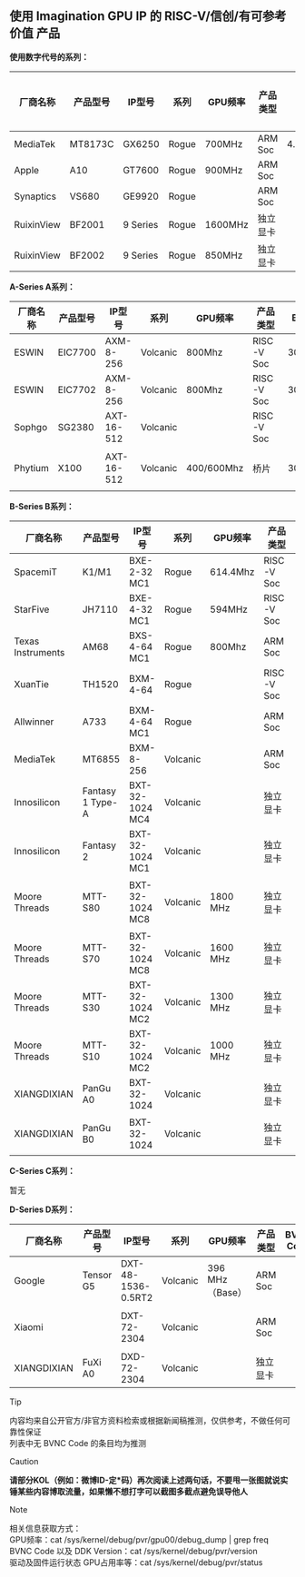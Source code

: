 ## 使用 Imagination GPU IP 的 RISC-V/信创/有可参考价值 产品

**使用数字代号的系列：**

| 厂商名称   | 产品型号 | IP型号   | 系列  | GPU频率 | 产品类型 | BVNC Code | DDK Version  | 来源/备注 |
| ---------- | -------- | -------- | ----- | ------- | -------- | --------- | ------------ | --------- |
| MediaTek   | MT8173C  | GX6250   | Rogue | 700MHz  | ARM Soc  | 4.40.2.51 | 1.17@6210866 |           |
| Apple      | A10      | GT7600   | Rogue | 900MHz  | ARM Soc  |           |              |           |
| Synaptics  | VS680    | GE9920   | Rogue |         | ARM Soc  |           |              |           |
| RuixinView | BF2001   | 9 Series | Rogue | 1600MHz | 独立显卡 |           |              |           |
| RuixinView | BF2002   | 9 Series | Rogue | 850MHz  | 独立显卡 |           |              |           |



**A-Series A系列：**

| 厂商名称 | 产品型号 | IP型号     | 系列     | GPU频率    | 产品类型   | BVNC Code    | DDK Version  | 来源/备注                                                    |
| -------- | -------- | ---------- | -------- | ---------- | ---------- | ------------ | ------------ | ------------------------------------------------------------ |
| ESWIN    | EIC7700  | AXM-8-256  | Volcanic | 800Mhz     | RISC-V Soc | 30.3.408.101 | 24.2@6643903 | 自购验证                                                     |
| ESWIN    | EIC7702  | AXM-8-256  | Volcanic | 800Mhz     | RISC-V Soc | 30.3.408.101 | 24.2@6643903 | 自购验证（使用EIC7700判断）                                  |
| Sophgo   | SG2380   | AXT-16-512 | Volcanic |            | RISC-V Soc |              |              | https://milkv.io/chips/sg2380                                |
| Phytium  | X100     | AXT-16-512 | Volcanic | 400/600Mhz | 桥片       | 30.3.816.20  | 1.16@6099580 | 自购验证（GPU频率根据文档可得有两种规格，同时还有不带GPU的版本） |

**B-Series B系列：**

| 厂商名称          | 产品型号         | IP型号          | 系列     | GPU频率  | 产品类型   | BVNC Code     | DDK Version  | 来源/备注                                                    |
| ----------------- | ---------------- | --------------- | -------- | -------- | ---------- | ------------- | ------------ | ------------------------------------------------------------ |
| SpacemiT          | K1/M1            | BXE-2-32 MC1    | Rogue    | 614.4Mhz | RISC-V Soc | 36.29.52.182  | 24.2@6603887 | 自购验证                                                     |
| StarFive          | JH7110           | BXE-4-32 MC1    | Rogue    | 594MHz   | RISC-V Soc | 36.50.54.182  | 1.19@6345021 | 自购验证                                                     |
| Texas Instruments | AM68             | BXS-4-64 MC1    | Rogue    | 800Mhz   | ARM Soc    | 36.53.104.796 | 24.2@6643903 | 自购验证                                                     |
| XuanTie           | TH1520           | BXM-4-64        | Rogue    |          | RISC-V Soc | 36.52.104.182 | 1.17@6210866 | 自购验证                                                     |
| Allwinner         | A733             | BXM-4-64 MC1    | Rogue    |          | ARM Soc    | 36.56.104.183 | 24.2@6603887 |                                                              |
| MediaTek          | MT6855           | BXM-8-256       | Volcanic |          | ARM Soc    |               | 1.15@6133110 |                                                              |
| Innosilicon       | Fantasy 1 Type-A | BXT-32-1024 MC4 | Volcanic |          | 独立显卡   | 35.4.1632.23  |              |                                                              |
| Innosilicon       | Fantasy 2        | BXT-32-1024 MC1 | Volcanic |          | 独立显卡   | 35.4.1632.23  |              |                                                              |
| Moore Threads     | MTT-S80          | BXT-32-1024 MC8 | Volcanic | 1800 MHz | 独立显卡   | 35.4.1632.23  | 1.19@6345021 | https://vulkan.gpuinfo.org/displayreport.php?id=36623<br />驱动信息推断为原始基础版本，实际被其进行过大量改动，可能和IMGDDK特性已经有所不同 |
| Moore Threads     | MTT-S70          | BXT-32-1024 MC8 | Volcanic | 1600 MHz | 独立显卡   | 35.4.1632.23  | 1.19@6345021 |                                                              |
| Moore Threads     | MTT-S30          | BXT-32-1024 MC2 | Volcanic | 1300 MHz | 独立显卡   | 35.4.1632.23  | 1.19@6345021 |                                                              |
| Moore Threads     | MTT-S10          | BXT-32-1024 MC2 | Volcanic | 1000 MHz | 独立显卡   | 35.4.1632.23  | 1.19@6345021 |                                                              |
| XIANGDIXIAN       | PanGu A0         | BXT-32-1024     | Volcanic |          | 独立显卡   |               |              |                                                              |
| XIANGDIXIAN       | PanGu B0         | BXT-32-1024     | Volcanic |          | 独立显卡   |               |              | 已经有成品上架（ ERUN-130B-4 ERUN-130B-2），但价格有波动<br />336→496 |

**C-Series C系列：**

暂无

**D-Series D系列：**

| 厂商名称    | 产品型号  | IP型号             | 系列     | GPU频率         | 产品类型 | BVNC Code | DDK Version | 来源/备注                                                    |
| ----------- | --------- | ------------------ | -------- | --------------- | -------- | --------- | ----------- | ------------------------------------------------------------ |
| Google      | Tensor G5 | DXT-48-1536-0.5RT2 | Volcanic | 396 MHz（Base） | ARM Soc  |           |             |                                                              |
| Xiaomi      |           | DXT-72-2304        | Volcanic |                 | ARM Soc  |           |             | 本处出处来源微博（内容已被删除出处无法考究），另有酷安来源为：CXT-48-1536<br />但根据IMG产品宣传文档推测为DXT系列 |
| XIANGDIXIAN | FuXi A0   | DXD-72-2304        | Volcanic |                 | 独立显卡 |           |             | https://www.imaginationtech.com/products/gpu/img-dxd-gpu/    |


> [!TIP]
> 内容均来自公开官方/非官方资料检索或根据新闻稿推测，仅供参考，不做任何可靠性保证<br />列表中无 BVNC Code 的条目均为推测


> [!CAUTION]
>**请部分KOL（例如：微博ID-定*码）再次阅读上述两句话，不要甩一张图就说实锤某些内容博取流量，如果懒不想打字可以截图多截点避免误导他人**


> [!NOTE]
> 相关信息获取方式：<br />
> GPU频率：cat /sys/kernel/debug/pvr/gpu00/debug_dump | grep freq<br />
> BVNC Code 以及 DDK Version：cat /sys/kernel/debug/pvr/version <br />
> 驱动及固件运行状态 GPU占用率等：cat /sys/kernel/debug/pvr/status <br />
